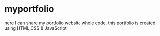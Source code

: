 # myportfolio
here I can share my portfolio website whole code.
this portfolio is created using HTML,CSS & JavaScript
